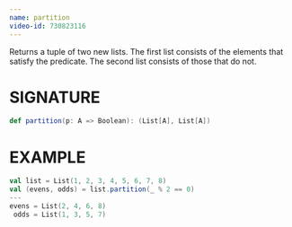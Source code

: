 ```yaml
---
name: partition
video-id: 730823116
---
```


Returns a tuple of two new lists. The first list consists of the elements that satisfy the predicate. The second list 
consists of those that do not.

# SIGNATURE
```scala
def partition(p: A => Boolean): (List[A], List[A])
```

# EXAMPLE
```scala
val list = List(1, 2, 3, 4, 5, 6, 7, 8)
val (evens, odds) = list.partition(_ % 2 == 0)
---
evens = List(2, 4, 6, 8)
 odds = List(1, 3, 5, 7)
```